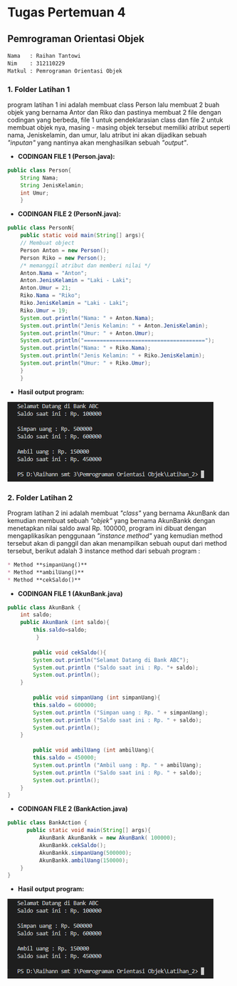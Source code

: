 # Tugas Pertemuan 4 
## Pemrograman Orientasi Objek

```sh
Nama   : Raihan Tantowi
Nim    : 312110229
Matkul : Pemrograman Orientasi Objek
```

### 1. Folder Latihan 1
program latihan 1 ini adalah membuat class Person lalu membuat 2 buah objek yang bernama Antor dan Riko dan pastinya membuat 2 file dengan codingan yang berbeda, file 1 untuk pendeklarasian class dan file 2 untuk membuat objek nya, masing - masing objek tersebut memiliki atribut seperti nama, Jeniskelamin, dan umur, lalu atribut ini akan dijadikan sebuah *"inputan"* yang nantinya akan menghasilkan sebuah *"output"*.

* **CODINGAN FILE 1 (Person.java):**
```java
public class Person{
    String Nama;
    String JenisKelamin;
    int Umur;
    }
```

* **CODINGAN FILE 2 (PersonN.java):**
```java
public class PersonN{
    public static void main(String[] args){
    // Membuat object
    Person Anton = new Person();
    Person Riko = new Person();
    /* memanggil atribut dan memberi nilai */
    Anton.Nama = "Anton";
    Anton.JenisKelamin = "Laki - Laki";
    Anton.Umur = 21;
    Riko.Nama = "Riko";
    Riko.JenisKelamin = "Laki - Laki";
    Riko.Umur = 19;
    System.out.println("Nama: " + Anton.Nama);
    System.out.println("Jenis Kelamin: " + Anton.JenisKelamin);
    System.out.println("Umur: " + Anton.Umur);
    System.out.println("======================================");
    System.out.println("Nama: " + Riko.Nama);
    System.out.println("Jenis Kelamin: " + Riko.JenisKelamin);
    System.out.println("Umur: " + Riko.Umur);
    }
    }
```

* **Hasil output program:**

![Gambar 1](Screenshoot/ss1.png)


### 2. Folder Latihan 2
Program latihan 2 ini adalah membuat *"class"* yang bernama AkunBank dan kemudian membuat sebuah *"objek"* yang bernama AkunBankk dengan menetapkan nilai saldo awal Rp. 100000, program ini dibuat dengan mengaplikasikan penggunaan *"instance method"* yang kemudian method tersebut akan di panggil dan akan menampilkan sebuah ouput dari method tersebut, berikut adalah 3 instance method dari sebuah program : 
```md
* Method **simpanUang()** 
* Method **ambilUang()** 
* Method **cekSaldo()** 
```

* **CODINGAN FILE 1 (AkunBank.java)**
```java
public class AkunBank {
    int saldo;
    public AkunBank (int saldo){
        this.saldo=saldo;
         }
    
        public void cekSaldo(){
        System.out.println("Selamat Datang di Bank ABC");
        System.out.println ("Saldo saat ini : Rp. "+ saldo);
        System.out.println();
    }
    
        public void simpanUang (int simpanUang){
        this.saldo = 600000;
        System.out.println ("Simpan uang : Rp. " + simpanUang);
        System.out.println ("Saldo saat ini : Rp. " + saldo);
        System.out.println();
    }
        
        public void ambilUang (int ambilUang){
        this.saldo = 450000;
        System.out.println ("Ambil uang : Rp. " + ambilUang);
        System.out.println ("Saldo saat ini : Rp. " + saldo);
        System.out.println();
    }
}
```

* **CODINGAN FILE 2 (BankAction.java)**
```java
public class BankAction {
      public static void main(String[] args){
          AkunBank AkunBankk = new AkunBank( 100000);
          AkunBankk.cekSaldo();
          AkunBankk.simpanUang(500000);
          AkunBankk.ambilUang(150000);
    }
}
```

* **Hasil output program:**

![Gambar 2](Screenshoot/ss2.png)

